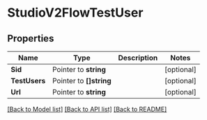 # StudioV2FlowTestUser

## Properties

Name | Type | Description | Notes
------------ | ------------- | ------------- | -------------
**Sid** | Pointer to **string** |  | [optional] 
**TestUsers** | Pointer to **[]string** |  | [optional] 
**Url** | Pointer to **string** |  | [optional] 

[[Back to Model list]](../README.md#documentation-for-models) [[Back to API list]](../README.md#documentation-for-api-endpoints) [[Back to README]](../README.md)


